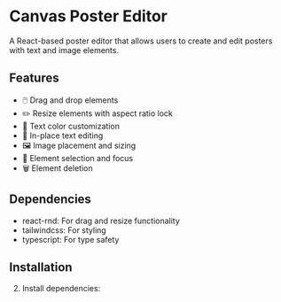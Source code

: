 # Canvas Poster Editor

A React-based poster editor that allows users to create and edit posters with text and image elements.

## Features

- 🖱️ Drag and drop elements
- ✏️ Resize elements with aspect ratio lock
- 🎨 Text color customization
- 📝 In-place text editing
- 🖼️ Image placement and sizing
- 🎯 Element selection and focus
- 🗑️ Element deletion

## Dependencies

- react-rnd: For drag and resize functionality
- tailwindcss: For styling
- typescript: For type safety

## Installation

2. Install dependencies:
